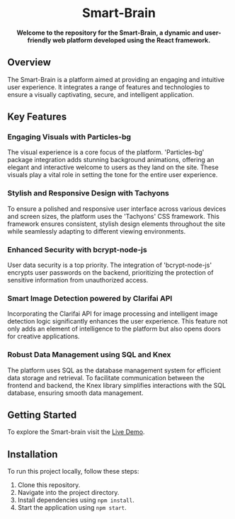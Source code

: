 <div align="center">
  <h1>Smart-Brain</h1>
</div>

<div align="center">
  <b>Welcome to the repository for the Smart-Brain, a dynamic and user-friendly web platform developed using the React framework.</b>
</div>

## Overview

The Smart-Brain is a platform aimed at providing an engaging and intuitive user experience. It integrates a range of features and technologies to ensure a visually captivating, secure, and intelligent application.

## Key Features

### Engaging Visuals with Particles-bg

The visual experience is a core focus of the platform. 'Particles-bg' package integration adds stunning background animations, offering an elegant and interactive welcome to users as they land on the site. These visuals play a vital role in setting the tone for the entire user experience.

### Stylish and Responsive Design with Tachyons

To ensure a polished and responsive user interface across various devices and screen sizes, the platform uses the 'Tachyons' CSS framework. This framework ensures consistent, stylish design elements throughout the site while seamlessly adapting to different viewing environments.

### Enhanced Security with bcrypt-node-js

User data security is a top priority. The integration of 'bcrypt-node-js' encrypts user passwords on the backend, prioritizing the protection of sensitive information from unauthorized access.

### Smart Image Detection powered by Clarifai API

Incorporating the Clarifai API for image processing and intelligent image detection logic significantly enhances the user experience. This feature not only adds an element of intelligence to the platform but also opens doors for creative applications.

### Robust Data Management using SQL and Knex

The platform uses SQL as the database management system for efficient data storage and retrieval. To facilitate communication between the frontend and backend, the Knex library simplifies interactions with the SQL database, ensuring smooth data management.

## Getting Started

To explore the Smart-brain visit the [Live Demo](https://smartbrain-n893.onrender.com/).

## Installation

To run this project locally, follow these steps:

1. Clone this repository.
2. Navigate into the project directory.
3. Install dependencies using `npm install`.
4. Start the application using `npm start`.
